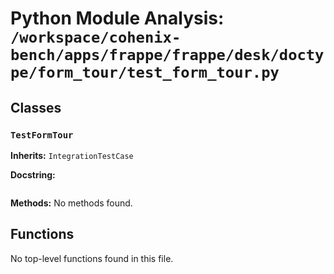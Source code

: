 # Python Module Analysis: `/workspace/cohenix-bench/apps/frappe/frappe/desk/doctype/form_tour/test_form_tour.py`

## Classes

### `TestFormTour`
**Inherits:** `IntegrationTestCase`


**Docstring:**
```

```

**Methods:**
No methods found.




## Functions

No top-level functions found in this file.
